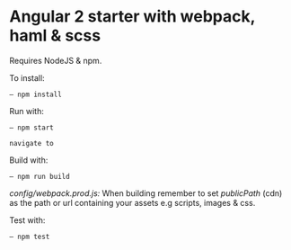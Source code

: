# Angular 2 starter with webpack, haml & scss

Requires NodeJS & npm.

To install:
```
– npm install
```

Run with:
```
– npm start

navigate to 
```

Build with:
```
– npm run build
```
*config/webpack.prod.js:*
When building remember to set *publicPath* (cdn) as the path or url containing your assets e.g scripts, images & css.

Test with:
```
– npm test
```